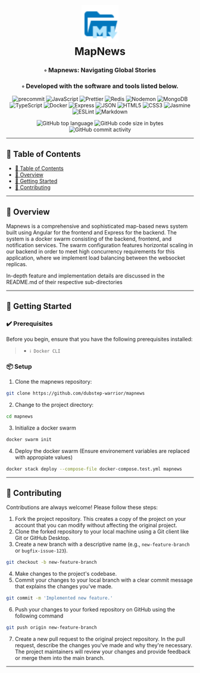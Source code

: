 <div align="center">
<h1 align="center">
<img src="https://raw.githubusercontent.com/PKief/vscode-material-icon-theme/ec559a9f6bfd399b82bb44393651661b08aaf7ba/icons/folder-markdown-open.svg" width="100" />
<br>MapNews
</h1>
<h3>◦ Mapnews: Navigating Global Stories</h3>
<h3>◦ Developed with the software and tools listed below.</h3>

<p align="center">
<img src="https://img.shields.io/badge/precommit-FAB040.svg?style&logo=pre-commit&logoColor=black" alt="precommit" />
<img src="https://img.shields.io/badge/JavaScript-F7DF1E.svg?style&logo=JavaScript&logoColor=black" alt="JavaScript" />
<img src="https://img.shields.io/badge/Prettier-F7B93E.svg?style&logo=Prettier&logoColor=black" alt="Prettier" />
<img src="https://img.shields.io/badge/Redis-DC382D.svg?style&logo=Redis&logoColor=white" alt="Redis" />
<img src="https://img.shields.io/badge/Nodemon-76D04B.svg?style&logo=Nodemon&logoColor=white" alt="Nodemon" />

<img src="https://img.shields.io/badge/MongoDB-47A248.svg?style&logo=MongoDB&logoColor=white" alt="MongoDB" />
<img src="https://img.shields.io/badge/TypeScript-3178C6.svg?style&logo=TypeScript&logoColor=white" alt="TypeScript" />
<img src="https://img.shields.io/badge/Docker-2496ED.svg?style&logo=Docker&logoColor=white" alt="Docker" />
<img src="https://img.shields.io/badge/Express-000000.svg?style&logo=Express&logoColor=white" alt="Express" />
<img src="https://img.shields.io/badge/JSON-000000.svg?style&logo=JSON&logoColor=white" alt="JSON" />

  
<img src="https://img.shields.io/badge/css3-%231572B6.svg?style&logo=css3&logoColor=white" alt="HTML5" />
<img src="https://img.shields.io/badge/HTML5-E34F26.svg?style&logo=HTML5&logoColor=white" alt="CSS3" />
<img src="https://img.shields.io/badge/Jasmine-8A4182.svg?style&logo=Jasmine&logoColor=white" alt="Jasmine" />

<img src="https://img.shields.io/badge/ESLint-4B32C3.svg?style&logo=ESLint&logoColor=white" alt="ESLint" /> 
<img src="https://img.shields.io/badge/Markdown-000000.svg?style&logo=Markdown&logoColor=white" alt="Markdown" />  
</p>

<img src="https://img.shields.io/github/languages/top/dubstep-warrior/mapnews?style&color=5D6D7E" alt="GitHub top language" />
<img src="https://img.shields.io/github/languages/code-size/dubstep-warrior/mapnews?style&color=5D6D7E" alt="GitHub code size in bytes" />
<img src="https://img.shields.io/github/commit-activity/m/dubstep-warrior/mapnews?style&color=5D6D7E" alt="GitHub commit activity" />
</div>

---


## 📒 Table of Contents

- [📒 Table of Contents](#-table-of-contents)
- [📍 Overview](#-overview)   
- [🚀 Getting Started](#-getting-started) 
- [🤝 Contributing](#-contributing) 

---

## 📍 Overview

Mapnews is a comprehensive and sophisticated map-based news system built using Angular for the frontend and Express for the backend. The system is a docker swarm consisting of the backend, frontend, and notification services. The swarm configuration features horizontal scaling in our backend in order to meet high concurrency requirements for this application, where we implement load balancing between the websocket replicas.  

In-depth feature and implementation details are discussed in the README.md of their respective sub-directories

---

## 🚀 Getting Started

### ✔️ Prerequisites

Before you begin, ensure that you have the following prerequisites installed:

> - `ℹ️ Docker CLI` 

### 📦 Setup

1. Clone the mapnews repository:

```sh
git clone https://github.com/dubstep-warrior/mapnews
```

2. Change to the project directory:

```sh
cd mapnews
```

3. Initialize a docker swarm

```sh
docker swarm init
``` 

4. Deploy the docker swarm (Ensure environement variables are replaced with appropiate values)

```sh
docker stack deploy --compose-file docker-compose.test.yml mapnews
``` 

---

## 🤝 Contributing

Contributions are always welcome! Please follow these steps:

1. Fork the project repository. This creates a copy of the project on your account that you can modify without affecting the original project.
2. Clone the forked repository to your local machine using a Git client like Git or GitHub Desktop.
3. Create a new branch with a descriptive name (e.g., `new-feature-branch` or `bugfix-issue-123`).

```sh
git checkout -b new-feature-branch
```

4. Make changes to the project's codebase.
5. Commit your changes to your local branch with a clear commit message that explains the changes you've made.

```sh
git commit -m 'Implemented new feature.'
```

6. Push your changes to your forked repository on GitHub using the following command

```sh
git push origin new-feature-branch
```

7. Create a new pull request to the original project repository. In the pull request, describe the changes you've made and why they're necessary.
   The project maintainers will review your changes and provide feedback or merge them into the main branch.

---